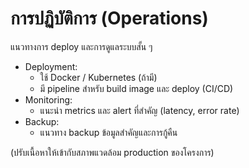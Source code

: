 # การปฏิบัติการ (Operations)

แนวทางการ deploy และการดูแลระบบสั้น ๆ

- Deployment:
  - ใช้ Docker / Kubernetes (ถ้ามี)
  - มี pipeline สำหรับ build image และ deploy (CI/CD)
- Monitoring:
  - แนะนำ metrics และ alert ที่สำคัญ (latency, error rate)
- Backup:
  - แนวทาง backup ข้อมูลสำคัญและการกู้คืน

(ปรับเนื้อหาให้เข้ากับสภาพแวดล้อม production ของโครงการ)
